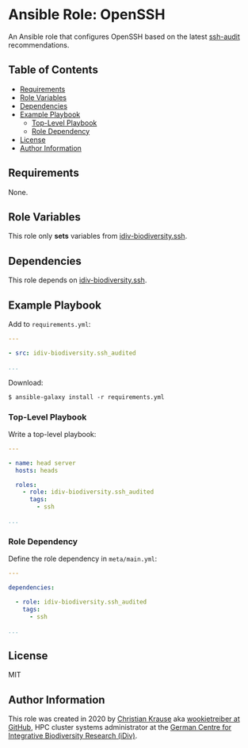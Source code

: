 Ansible Role: OpenSSH
=====================

An Ansible role that configures OpenSSH based on the latest [ssh-audit][]
recommendations.

Table of Contents
-----------------

<!-- toc -->

- [Requirements](#requirements)
- [Role Variables](#role-variables)
- [Dependencies](#dependencies)
- [Example Playbook](#example-playbook)
  * [Top-Level Playbook](#top-level-playbook)
  * [Role Dependency](#role-dependency)
- [License](#license)
- [Author Information](#author-information)

<!-- tocstop -->

Requirements
------------

None.

Role Variables
--------------

This role only **sets** variables from [idiv-biodiversity.ssh][].

Dependencies
------------

This role depends on [idiv-biodiversity.ssh][].

Example Playbook
----------------

Add to `requirements.yml`:

```yml
---

- src: idiv-biodiversity.ssh_audited

...
```

Download:

```console
$ ansible-galaxy install -r requirements.yml
```

### Top-Level Playbook

Write a top-level playbook:

```yml
---

- name: head server
  hosts: heads

  roles:
    - role: idiv-biodiversity.ssh_audited
      tags:
        - ssh

...
```

### Role Dependency

Define the role dependency in `meta/main.yml`:

```yml
---

dependencies:

  - role: idiv-biodiversity.ssh_audited
    tags:
      - ssh

...
```

License
-------

MIT

Author Information
------------------

This role was created in 2020 by [Christian Krause][author] aka [wookietreiber
at GitHub][wookietreiber], HPC cluster systems administrator at the [German
Centre for Integrative Biodiversity Research (iDiv)][idiv].

[author]: https://www.idiv.de/en/groups_and_people/employees/details/61.html
[idiv]: https://www.idiv.de/
[idiv-biodiversity.ssh]: https://galaxy.ansible.com/idiv-biodiversity/ssh
[ssh-audit]: https://github.com/jtesta/ssh-audit
[wookietreiber]: https://github.com/wookietreiber
